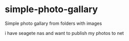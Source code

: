 simple-photo-gallary
====================

Simple photo gallary from folders with images

i have seagete nas and want to publish my photos to net
